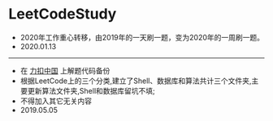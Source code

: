 # LeetCodeStudy
+ 2020年工作重心转移，由2019年的一天刷一题，变为2020年的一周刷一题。
+ 2020.01.13

***

+ 在 [力扣中国](https://leetcode-cn.com) 上解题代码备份
+ 根据LeetCode上的三个分类,建立了Shell、数据库和算法共计三个文件夹,主要更新算法文件夹,Shell和数据库留坑不填;
+ 不得加入其它无关内容
+ 2019.05.05
                                                 
